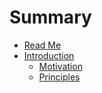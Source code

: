 # Summary

* [Read Me](README.md)
* [Introduction](docs/introduction/TOC.md)
   * [Motivation](docs/introduction/Motivation.md)
   * [Principles](docs/introduction/Architecture.md)

